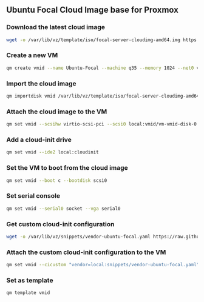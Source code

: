 ## Ubuntu Focal Cloud Image base for Proxmox

### Download the latest cloud image

```bash
wget -o /var/lib/vz/template/iso/focal-server-cloudimg-amd64.img https://cloud-images.ubuntu.com/focal/current/focal-server-cloudimg-amd64.img
```

### Create a new VM

```bash
qm create vmid --name Ubuntu-Focal --machine q35 --memory 1024 --net0 virtio,bridge=vmbr0
```

### Import the cloud image

```bash
qm importdisk vmid /var/lib/vz/template/iso/focal-server-cloudimg-amd64.img local
```

### Attach the cloud image to the VM

```bash
qm set vmid --scsihw virtio-scsi-pci --scsi0 local:vmid/vm-vmid-disk-0.raw
```

### Add a cloud-init drive

```bash
qm set vmid --ide2 local:cloudinit
```

### Set the VM to boot from the cloud image

```bash
qm set vmid --boot c --bootdisk scsi0
```

### Set serial console

```bash
qm set vmid --serial0 socket --vga serial0
```

### Get custom cloud-init configuration

```bash
wget -o /var/lib/vz/snippets/vendor-ubuntu-focal.yaml https://raw.githubusercontent.com/Script47ph/Linux-Docs/main/Linux/Setup/Debian/Private-Cloud/Proxmox-Virtual-Environment/cloud-init/focal/vendor-focal.yml
```

### Attach the custom cloud-init configuration to the VM

```bash
qm set vmid --cicustom "vendor=local:snippets/vendor-ubuntu-focal.yaml"
```

### Set as template

```bash
qm template vmid
```